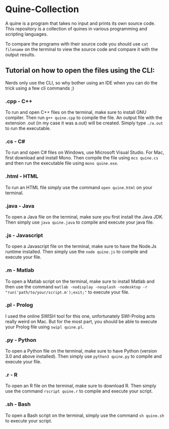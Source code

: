 # Quine-Collection
A quine is a program that takes no input and prints its own source code. This repository is a collection of quines in various programming and scripting languages.

To compare the programs with their source code you should use `cat filename` on the terminal to view the source code and compare it with the output results.

## Tutorial on how to open the files using the CLI:
Nerds only use the CLI, so why bother using an IDE when you can do the trick using a few cli commands ;)

### .cpp - C++
To run and open C++ files on the terminal, make sure to install GNU compiler. Then run `g++ quine.cpp` to compile the file. An output file with the extension .out (in my case it was a.out) will be created. Simply type `./a.out` to run the executable.

### .cs - C#
To run and open C# files on Windows, use Microsoft Visual Studio. For Mac, first download and install Mono. Then compile the file using `mcs quine.cs` and then run the executable file using `mono quine.exe`.

### .html - HTML
To run an HTML file simply use the command `open quine.html` on your terminal.

### .java - Java
To open a Java file on the terminal, make sure you first install the Java JDK. Then simply use `java quine.java` to compile and execute your java file.

### .js - Javascript
To open a Javascript file on the terminal, make sure to have the Node.Js runtime installed. Then simply use the `node quine.js` to compile and execute your file.

### .m - Matlab
To open a Matlab script on the terminal, make sure to install Matlab and then use the command `matlab -nodisplay -nosplash -nodesktop -r "run('path/to/your/script.m');exit;"` to execute your file.

### .pl - Prolog
I used the online SWISH tool for this one, unfortunately SWI-Prolog acts really weird on Mac. But for the most part, you should be able to execute your Prolog file using `swipl quine.pl`.

### .py - Python
To open a Python file on the terminal, make sure to have Python (version 3.0 and above installed). Then simply use `python3 quine.py` to compile and execute your file.

### .r - R
To open an R file on the terminal, make sure to download R. Then simply use the command `rscript quine.r` to compile and execute your script.

### .sh - Bash
To open a Bash script on the terminal, simply use the command `sh quine.sh` to execute your script.
